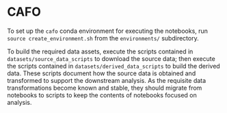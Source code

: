 # CAFO

To set up the `cafo` conda environment for executing the notebooks, run
`source create_environment.sh`
from the `environments/` subdirectory.

To build the required data assets, execute the scripts contained in `datasets/source_data_scripts` to download the source data; then execute the scripts contained in `datasets/derived_data_scripts` to build the derived data. These scripts document how the source data is obtained and transformed to support the downstream analysis. As the requisite data transformations become known and stable, they should migrate from notebooks to scripts to keep the contents of notebooks focused on analysis. 
